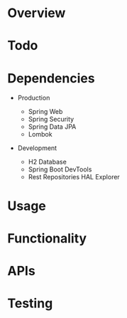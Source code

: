 # Overview

# Todo

# Dependencies
- Production
    - Spring Web
    - Spring Security
    - Spring Data JPA
    - Lombok

- Development
    - H2 Database
    - Spring Boot DevTools
    - Rest Repositories HAL Explorer 

# Usage

# Functionality

# APIs

# Testing

